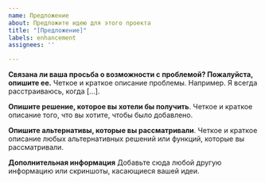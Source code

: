 ```yaml
---
name: Предложение
about: Предложите идею для этого проекта
title: "[Предложение]"
labels: enhancement
assignees: ''

---
```


**Связана ли ваша просьба о возможности с проблемой? Пожалуйста, опишите ее.**
Четкое и краткое описание проблемы. Например. Я всегда расстраиваюсь, когда [...].

**Опишите решение, которое вы хотели бы получить**.
Четкое и краткое описание того, что вы хотите, чтобы было добавлено.

**Опишите альтернативы, которые вы рассматривали**.
Четкое и краткое описание любых альтернативных решений или функций, которые вы рассматривали.

**Дополнительная информация**
Добавьте сюда любой другую информацию или скриншоты, касающиеся вашей идеи.
